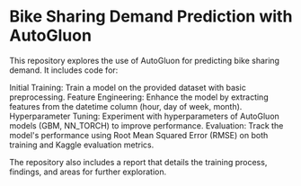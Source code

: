 # Bike Sharing Demand Prediction with AutoGluon
This repository explores the use of AutoGluon for predicting bike sharing demand. It includes code for:

Initial Training: Train a model on the provided dataset with basic preprocessing.
Feature Engineering: Enhance the model by extracting features from the datetime column (hour, day of week, month).
Hyperparameter Tuning: Experiment with hyperparameters of AutoGluon models (GBM, NN_TORCH) to improve performance.
Evaluation: Track the model's performance using Root Mean Squared Error (RMSE) on both training and Kaggle evaluation metrics.

The repository also includes a report that details the training process, findings, and areas for further exploration.
